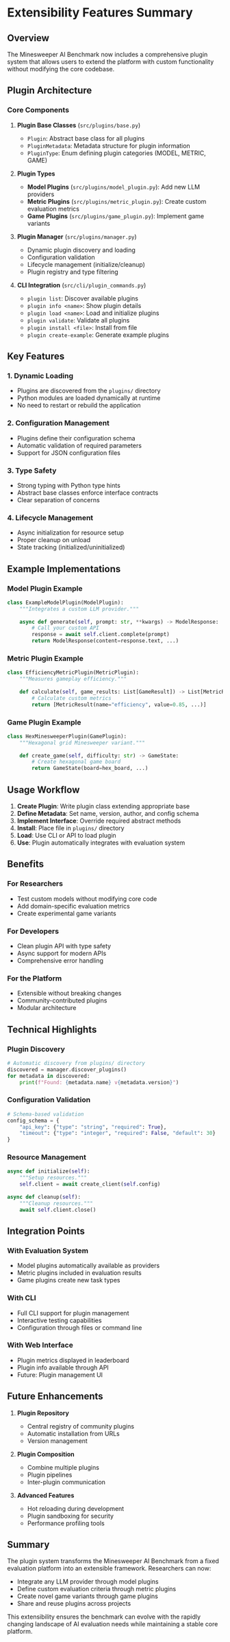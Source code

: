 # Extensibility Features Summary

## Overview

The Minesweeper AI Benchmark now includes a comprehensive plugin system that allows users to extend the platform with custom functionality without modifying the core codebase.

## Plugin Architecture

### Core Components

1. **Plugin Base Classes** (`src/plugins/base.py`)
   - `Plugin`: Abstract base class for all plugins
   - `PluginMetadata`: Metadata structure for plugin information
   - `PluginType`: Enum defining plugin categories (MODEL, METRIC, GAME)

2. **Plugin Types**
   - **Model Plugins** (`src/plugins/model_plugin.py`): Add new LLM providers
   - **Metric Plugins** (`src/plugins/metric_plugin.py`): Create custom evaluation metrics
   - **Game Plugins** (`src/plugins/game_plugin.py`): Implement game variants

3. **Plugin Manager** (`src/plugins/manager.py`)
   - Dynamic plugin discovery and loading
   - Configuration validation
   - Lifecycle management (initialize/cleanup)
   - Plugin registry and type filtering

4. **CLI Integration** (`src/cli/plugin_commands.py`)
   - `plugin list`: Discover available plugins
   - `plugin info <name>`: Show plugin details
   - `plugin load <name>`: Load and initialize plugins
   - `plugin validate`: Validate all plugins
   - `plugin install <file>`: Install from file
   - `plugin create-example`: Generate example plugins

## Key Features

### 1. Dynamic Loading
- Plugins are discovered from the `plugins/` directory
- Python modules are loaded dynamically at runtime
- No need to restart or rebuild the application

### 2. Configuration Management
- Plugins define their configuration schema
- Automatic validation of required parameters
- Support for JSON configuration files

### 3. Type Safety
- Strong typing with Python type hints
- Abstract base classes enforce interface contracts
- Clear separation of concerns

### 4. Lifecycle Management
- Async initialization for resource setup
- Proper cleanup on unload
- State tracking (initialized/uninitialized)

## Example Implementations

### Model Plugin Example
```python
class ExampleModelPlugin(ModelPlugin):
    """Integrates a custom LLM provider."""
    
    async def generate(self, prompt: str, **kwargs) -> ModelResponse:
        # Call your custom API
        response = await self.client.complete(prompt)
        return ModelResponse(content=response.text, ...)
```

### Metric Plugin Example
```python
class EfficiencyMetricPlugin(MetricPlugin):
    """Measures gameplay efficiency."""
    
    def calculate(self, game_results: List[GameResult]) -> List[MetricResult]:
        # Calculate custom metrics
        return [MetricResult(name="efficiency", value=0.85, ...)]
```

### Game Plugin Example
```python
class HexMinesweeperPlugin(GamePlugin):
    """Hexagonal grid Minesweeper variant."""
    
    def create_game(self, difficulty: str) -> GameState:
        # Create hexagonal game board
        return GameState(board=hex_board, ...)
```

## Usage Workflow

1. **Create Plugin**: Write plugin class extending appropriate base
2. **Define Metadata**: Set name, version, author, and config schema
3. **Implement Interface**: Override required abstract methods
4. **Install**: Place file in `plugins/` directory
5. **Load**: Use CLI or API to load plugin
6. **Use**: Plugin automatically integrates with evaluation system

## Benefits

### For Researchers
- Test custom models without modifying core code
- Add domain-specific evaluation metrics
- Create experimental game variants

### For Developers
- Clean plugin API with type safety
- Async support for modern APIs
- Comprehensive error handling

### For the Platform
- Extensible without breaking changes
- Community-contributed plugins
- Modular architecture

## Technical Highlights

### Plugin Discovery
```python
# Automatic discovery from plugins/ directory
discovered = manager.discover_plugins()
for metadata in discovered:
    print(f"Found: {metadata.name} v{metadata.version}")
```

### Configuration Validation
```python
# Schema-based validation
config_schema = {
    "api_key": {"type": "string", "required": True},
    "timeout": {"type": "integer", "required": False, "default": 30}
}
```

### Resource Management
```python
async def initialize(self):
    """Setup resources."""
    self.client = await create_client(self.config)
    
async def cleanup(self):
    """Cleanup resources."""
    await self.client.close()
```

## Integration Points

### With Evaluation System
- Model plugins automatically available as providers
- Metric plugins included in evaluation results
- Game plugins create new task types

### With CLI
- Full CLI support for plugin management
- Interactive testing capabilities
- Configuration through files or command line

### With Web Interface
- Plugin metrics displayed in leaderboard
- Plugin info available through API
- Future: Plugin management UI

## Future Enhancements

1. **Plugin Repository**
   - Central registry of community plugins
   - Automatic installation from URLs
   - Version management

2. **Plugin Composition**
   - Combine multiple plugins
   - Plugin pipelines
   - Inter-plugin communication

3. **Advanced Features**
   - Hot reloading during development
   - Plugin sandboxing for security
   - Performance profiling tools

## Summary

The plugin system transforms the Minesweeper AI Benchmark from a fixed evaluation platform into an extensible framework. Researchers can now:

- Integrate any LLM provider through model plugins
- Define custom evaluation criteria through metric plugins  
- Create novel game variants through game plugins
- Share and reuse plugins across projects

This extensibility ensures the benchmark can evolve with the rapidly changing landscape of AI evaluation needs while maintaining a stable core platform.